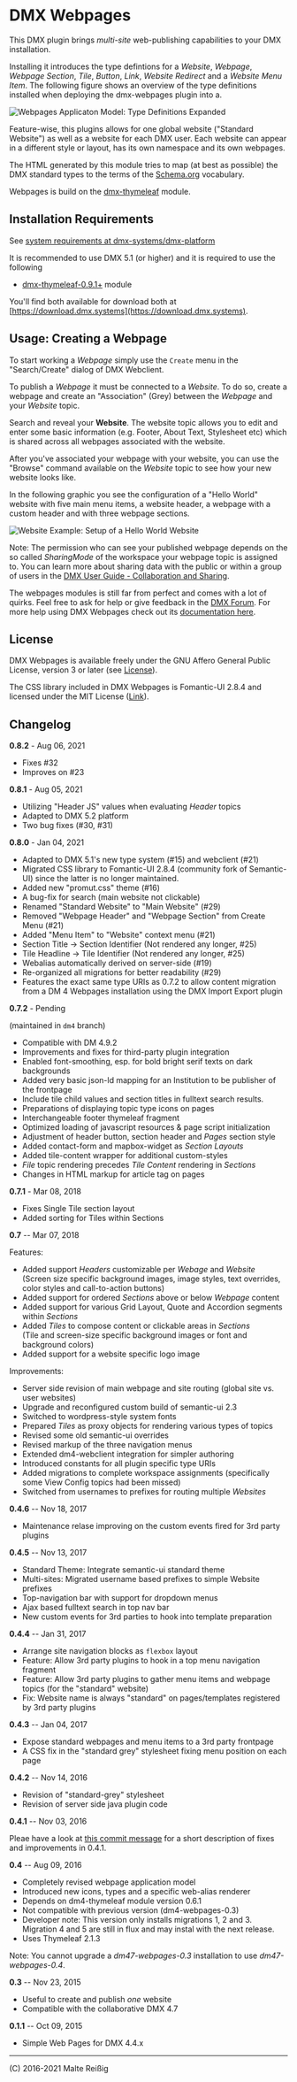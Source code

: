 
# DMX Webpages

This DMX plugin brings _multi-site_ web-publishing capabilities to your DMX installation. 

Installing it introduces the type defintions for a _Website_, _Webpage_, _Webpage Section_, _Tile_, _Button_, _Link_, _Website Redirect_ and a _Website Menu Item_. The following figure shows an overview of the type definitions installed when deploying the dmx-webpages plugin into a.

![Webpages Applicaton Model: Type Definitions Expanded](https://github.com/mukil/dmx-webpages/raw/master/standard-website-setup-graph-typedefs-expanded.png)

Feature-wise, this plugins allows for one global website ("Standard Website") as well as a website for each DMX user. Each website can appear in a different style or layout, has its own namespace and its own webpages.

The HTML generated by this module tries to map (at best as possible) the DMX standard types to the terms of the [Schema.org](https://schema.org) vocabulary.

Webpages is build on the [dmx-thymeleaf](https://git.dmx.systems/dmx-plugins/dmx-thymeleaf) module.

## Installation Requirements

See [system requirements at dmx-systems/dmx-platform](https://github.com/dmx-systems/dmx-platform)

It is recommended to use DMX 5.1 (or higher) and it is required to use the following

 * [dmx-thymeleaf-0.9.1+](https://download.dmx.systems/plugins/dmx-thymeleaf/) module

You'll find both available for download both at [https://download.dmx.systems](https://download.dmx.systems).

## Usage: Creating a Webpage

To start working a _Webpage_ simply use the `Create` menu in the "Search/Create" dialog of DMX Webclient.

To publish a _Webpage_ it must be connected to a _Website_. To do so, create a webpage and create an "Association" (Grey) between the _Webpage_ and your _Website_ topic.

Search and reveal your **Website**. The website topic allows you to edit and enter some basic information (e.g. Footer, About Text, Stylesheet etc) which is shared across all webpages associated with the website.

After you've associated your webpage with your website, you can use the "Browse" command available on the *Website* topic to see how your new website looks like.

In the following graphic you see the configuration of a "Hello World" website with five main menu items, a website header, a webpage with a custom header and with three webpage sections. 

![Website Example: Setup of a Hello World Website](https://github.com/mukil/dmx-webpages/raw/master/standard-website-setup-hello-world-example.png)

Note: The permission who can see your published webpage depends on the so called _SharingMode_ of the workspace your webpage topic is assigned to. You can learn more about sharing data with the public or within a group of users in the [DMX User Guide - Collaboration and Sharing](https://dmx.readthedocs.io/en/latest/user.html#collaboration-and-sharing).

The webpages modules is still far from perfect and comes with a lot of quirks. Feel free to ask for help or give feedback in the [DMX Forum](https://forum.dmx.systems). For more help using DMX Webpages check out its [documentation here](https://dmx.readthedocs.io/en/latest/plugins.html#webpages).

## License

DMX Webpages is available freely under the GNU Affero General Public License, version 3 or later (see [License](https://git.dmx.systems/dmx-plugins/dmx-sign-up/-/blob/master/LICENSE)).

The CSS library included in DMX Webpages is Fomantic-UI 2.8.4 and licensed under the MIT License ([Link](https://github.com/fomantic/Fomantic-UI/blob/master/LICENSE.md)).

## Changelog

**0.8.2** - Aug 06, 2021

* Fixes #32
* Improves on #23

**0.8.1** - Aug 05, 2021

* Utilizing "Header JS" values when evaluating _Header_ topics
* Adapted to DMX 5.2 platform
* Two bug fixes (#30, #31)

**0.8.0** - Jan 04, 2021

* Adapted to DMX 5.1's new type system (#15) and webclient (#21)
* Migrated CSS library to Fomantic-UI 2.8.4 (community fork of Semantic-UI) since the latter is no longer maintained.
* Added new "promut.css" theme (#16)
* A bug-fix for search (main website not clickable)
* Renamed "Standard Website" to "Main Website" (#29)
* Removed "Webpage Header" and "Webpage Section" from Create Menu (#21)
* Added "Menu Item" to "Website" context menu (#21)
* Section Title -> Section Identifier (Not rendered any longer, #25)
* Tile Headline -> Tile Identifier (Not rendered any longer, #25)
* Webalias automatically derived on server-side (#19)
* Re-organized all migrations for better readability (#29)
* Features the exact same type URIs as 0.7.2 to allow content migration from a DM 4 Webpages installation using the DMX Import Export plugin

**0.7.2** - Pending

(maintained in `dm4` branch)

* Compatible with DM 4.9.2
* Improvements and fixes for third-party plugin integration
* Enabled font-smoothing, esp. for bold bright serif texts on dark backgrounds
* Added very basic json-ld mapping for an Institution to be publisher of the frontpage
* Include tile child values and section titles in fulltext search results.
* Preparations of displaying topic type icons on pages
* Interchangeable footer thymeleaf fragment
* Optimized loading of javascript resources & page script initialization
* Adjustment of header button, section header and _Pages_ section style
* Added contact-form and mapbox-widget as _Section Layouts_
* Added tile-content wrapper for additional custom-styles
* _File_ topic rendering precedes _Tile Content_ rendering in _Sections_
* Changes in HTML markup for article tag on pages

**0.7.1** - Mar 08, 2018

* Fixes Single Tile section layout
* Added sorting for Tiles within Sections

**0.7** -- Mar 07, 2018

Features:

*  Added support _Headers_ customizable per _Webage_ and _Website_<br/>
   (Screen size specific background images, image styles, text overrides, color styles and call-to-action buttons)
*  Added support for ordered _Sections_ above or below  _Webpage_ content
*  Added support for various Grid Layout, Quote and Accordion segments within _Sections_
*  Added _Tiles_ to compose content or clickable areas in _Sections_<br/>
   (Tile and screen-size specific background images or font and background colors)
*  Added support for a website specific logo image
 
Improvements:

*  Server side revision of main webpage and site routing (global site vs. user websites) 
*  Upgrade and reconfigured custom build of semantic-ui 2.3
*  Switched to wordpress-style system fonts
*  Prepared _Tiles_ as proxy objects for rendering various types of topics
*  Revised some old semantic-ui overrides
*  Revised markup of the three navigation menus
*  Extended dm4-webclient integration for simpler authoring
*  Introduced constants for all plugin specific type URIs
*  Added migrations to complete workspace assignments
   (specifically some View Config topics had been missed)
*  Switched from usernames to prefixes for routing multiple _Websites_

**0.4.6** -- Nov 18, 2017

* Maintenance relase improving on the custom events fired for 3rd party plugins

**0.4.5** -- Nov 13, 2017

* Standard Theme: Integrate semantic-ui standard theme
* Multi-sites: Migrated username based prefixes to simple Website prefixes
* Top-navigation bar with support for dropdown menus
* Ajax based fulltext search in top nav bar
* New custom events for 3rd parties to hook into template preparation

**0.4.4** -- Jan 31, 2017

* Arrange site navigation blocks as `flexbox` layout
* Feature: Allow 3rd party plugins to hook in a top menu navigation fragment
* Feature: Allow 3rd party plugins to gather menu items and webpage topics (for the "standard" website)
* Fix: Website name is always "standard" on pages/templates registered by 3rd party plugins

**0.4.3** -- Jan 04, 2017

* Expose standard webpages and menu items to a 3rd party frontpage
* A CSS fix in the "standard grey" stylesheet fixing menu position on each page

**0.4.2** -- Nov 14, 2016

* Revision of "standard-grey" stylesheet
* Revision of server side java plugin code

**0.4.1** -- Nov 03, 2016

Pleae have a look at [this commit message](https://github.com/mukil/dm4-webpages/commit/79ad5ea048d440e780e58022bb51adcba62e18be) for a short description of fixes and improvements in 0.4.1.

**0.4** -- Aug 09, 2016

* Completely revised webpage application model
* Introduced new icons, types and a specific web-alias renderer
* Depends on dm4-thymeleaf module version 0.6.1
* Not compatible with previous version (dm4-webpages-0.3)
* Developer note: This version only installs migrations 1, 2 and 3.<br/>
  Migration 4 and 5 are still in flux and may instal with the next release.
* Uses Thymeleaf 2.1.3

Note: You cannot upgrade a _dm47-webpages-0.3_ installation to use _dm47-webpages-0.4_.

**0.3** -- Nov 23, 2015

* Useful to create and publish _one_ website
* Compatible with the collaborative DMX 4.7

**0.1.1** -- Oct 09, 2015

* Simple Web Pages for DMX 4.4.x

-----------
(C) 2016-2021 Malte Reißig
